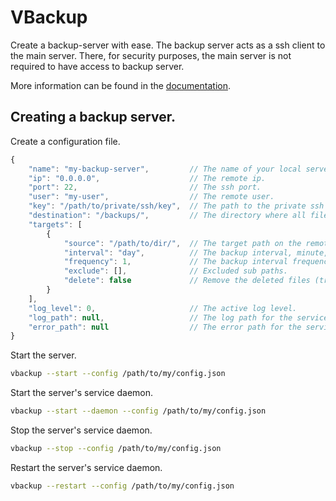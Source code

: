 # VBackup
Create a backup-server with ease. The backup server acts as a ssh client to the main server. There, for security purposes, the main server is not required to have access to backup server.

More information can be found in the [documentation](https://vandenberghinc.github.io/vbackup).

## Creating a backup server.
Create a configuration file.
```js
{
    "name": "my-backup-server",         // The name of your local server for the service daemon.
    "ip": "0.0.0.0",                    // The remote ip.
    "port": 22,                         // The ssh port.
    "user": "my-user",                  // The remote user.
    "key": "/path/to/private/ssh/key",  // The path to the private ssh key.
    "destination": "/backups/",         // The directory where all files will be backed up.
    "targets": [
        {
            "source": "/path/to/dir/",  // The target path on the remote server.
            "interval": "day",          // The backup interval, minute, hour, day, week, month or year.
            "frequency": 1,             // The backup interval frequency.
            "exclude": [],              // Excluded sub paths.
            "delete": false             // Remove the deleted files (true is advised).
        }
    ],
    "log_level": 0,                     // The active log level.
    "log_path": null,                   // The log path for the service daemon.
    "error_path": null                  // The error path for the service daemon.
}
```

Start the server.
```bash
vbackup --start --config /path/to/my/config.json
```

Start the server's service daemon.
```bash
vbackup --start --daemon --config /path/to/my/config.json
```

Stop the server's service daemon.
```bash
vbackup --stop --config /path/to/my/config.json
```

Restart the server's service daemon.
```bash
vbackup --restart --config /path/to/my/config.json
```